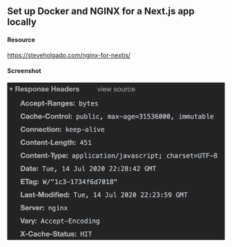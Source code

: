 ## Set up Docker and NGINX for a Next.js app locally

#### Resource

https://steveholgado.com/nginx-for-nextjs/

#### Screenshot

![screenshot](./screenshot.png)


